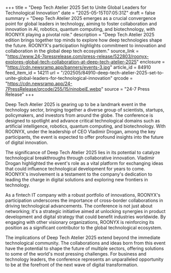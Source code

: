 +++
title = "Deep Tech Atelier 2025 Set to Unite Global Leaders for Technological Innovation"
date = "2025-05-15T07:05:31Z"
draft = false
summary = "Deep Tech Atelier 2025 emerges as a crucial convergence point for global leaders in technology, aiming to foster collaboration and innovation in AI, robotics, quantum computing, and biotechnology, with ROONYX playing a pivotal role."
description = "Deep Tech Atelier 2025 edition brings together top minds to explore how deep technologies shape the future. ROONYX's participation highlights commitment to innovation and collaboration in the global deep tech ecosystem."
source_link = "https://www.24-7pressrelease.com/press-release/522803/roonyx-explores-global-tech-collaboration-at-deep-tech-atelier-2025"
enclosure = "https://cdn.newsramp.app/banners/events-3.jpg"
article_id = 84910
feed_item_id = 14211
url = "/202505/84910-deep-tech-atelier-2025-set-to-unite-global-leaders-for-technological-innovation"
qrcode = "https://cdn.newsramp.app/24-7PressRelease/qrcode/255/15/ninobeiE.webp"
source = "24-7 Press Release"
+++

<p>Deep Tech Atelier 2025 is gearing up to be a landmark event in the technology sector, bringing together a diverse group of scientists, startups, policymakers, and investors from around the globe. The conference is designed to spotlight and advance critical technological domains such as artificial intelligence, robotics, quantum computing, and biotechnology. With ROONYX, under the leadership of CEO Vladimir Drogan, among the key participants, the event is expected to offer profound insights into the future of digital innovation.</p><p>The significance of Deep Tech Atelier 2025 lies in its potential to catalyze technological breakthroughs through collaborative innovation. Vladimir Drogan highlighted the event's role as a vital platform for exchanging ideas that could influence technological development for years to come. ROONYX's involvement is a testament to the company's dedication to leading the charge in digital solutions and exploring new frontiers in technology.</p><p>As a fintech IT company with a robust portfolio of innovations, ROONYX's participation underscores the importance of cross-border collaborations in driving technological advancements. The conference is not just about networking; it's a strategic initiative aimed at unlocking synergies in product development and digital strategy that could benefit industries worldwide. By engaging with other visionary organizations, ROONYX is reinforcing its position as a significant contributor to the global technological ecosystem.</p><p>The implications of Deep Tech Atelier 2025 extend beyond the immediate technological community. The collaborations and ideas born from this event have the potential to shape the future of multiple sectors, offering solutions to some of the world's most pressing challenges. For business and technology leaders, the conference represents an unparalleled opportunity to be at the forefront of the next wave of digital transformation.</p>